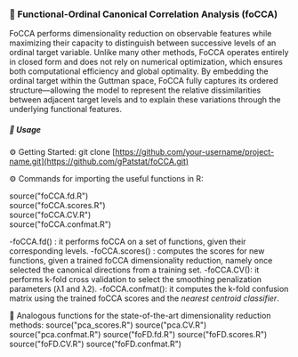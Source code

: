 ### 🚀 Functional-Ordinal Canonical Correlation Analysis (foCCA)
FoCCA performs dimensionality reduction on observable features while maximizing their capacity to distinguish between successive levels of an ordinal target variable. Unlike many other methods, FoCCA operates entirely in closed form and does not rely on numerical optimization, which ensures both computational efficiency and global optimality. By embedding the ordinal target within the Guttman space, FoCCA fully captures its ordered structure—allowing the model to represent the relative dissimilarities between adjacent target levels and to explain these variations through the underlying functional features.

##### 🧪 Usage
⚙️ Getting Started: git clone [https://github.com/your-username/project-name.git](https://github.com/gPatstat/foCCA.git)

⚙️ Commands for importing the useful functions in R:

source("foCCA.fd.R") <br>
source("foCCA.scores.R") <br>
source("foCCA.CV.R") <br>
source("foCCA.confmat.R")<br>

-foCCA.fd() : it performs foCCA on a set of functions, given their corresponding levels.
-foCCA.scores() : computes the scores for new functions, given a trained foCCA dimensionality reduction, namely once selected the canonical directions from a training set.
-foCCA.CV(): it performs k-fold cross validation to select the smoothing penalization parameters (λ1 and λ2).
-foCCA.confmat(): it computes the k-fold confusion matrix using the trained foCCA scores and the _nearest centroid classifier_.

📖 Analogous functions for the state-of-the-art dimensionality reduction methods:
source("pca_scores.R")
source("pca.CV.R")
source("pca.confmat.R")
source("foFD.fd.R")
source("foFD.scores.R")
source("foFD.CV.R")
source("foFD.confmat.R")


